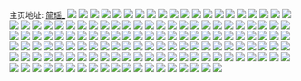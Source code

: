 主页地址: [简瑶_](https://weibo.com/u/2204021730) 
![](https://wx4.sinaimg.cn/mw2000/835eb3e2gw1f6hkckkkgfj20qo10z0w0.jpg) 
![](https://wx4.sinaimg.cn/mw2000/835eb3e2gw1f69u9qxjalj20kx0ku40i.jpg) 
![](https://wx4.sinaimg.cn/mw2000/835eb3e2gw1f5oj6f38ehj20qo0qojx0.jpg) 
![](https://wx4.sinaimg.cn/mw2000/835eb3e2gw1f5oj6ffcijj20qo0qo7ch.jpg) 
![](https://wx4.sinaimg.cn/mw2000/835eb3e2gw1f5oj6i0of8j20qo0qotge.jpg) 
![](https://wx4.sinaimg.cn/mw2000/835eb3e2gw1f5oj6dkeguj20qo0qoajy.jpg) 
![](https://wx4.sinaimg.cn/mw2000/835eb3e2gw1f5oj6iy2zgj20qo0qoaeq.jpg) 
![](https://wx4.sinaimg.cn/mw2000/835eb3e2gw1f5oj6kd173j20qo0qoajd.jpg) 
![](https://wx4.sinaimg.cn/mw2000/835eb3e2gw1f5oj6l4lrkj20qo0qo0z7.jpg) 
![](https://wx4.sinaimg.cn/mw2000/835eb3e2gw1f5ojbeabx6j20qo0zk107.jpg) 
![](https://wx4.sinaimg.cn/mw2000/835eb3e2gw1f5ojasw08fj20zk0qowm1.jpg) 
![](https://wx4.sinaimg.cn/mw2000/835eb3e2gw1f5ku5pkmj5j20qo0qoaeu.jpg) 
![](https://wx4.sinaimg.cn/mw2000/835eb3e2gw1f3dtknzaicj20ku0ckjsk.jpg) 
![](https://wx4.sinaimg.cn/mw2000/835eb3e2gw1f2j1o3lbmdj20qo0qodmv.jpg) 
![](https://wx4.sinaimg.cn/mw2000/835eb3e2gw1f0y971c73bj20ef0efgmq.jpg) 
![](https://wx4.sinaimg.cn/mw2000/835eb3e2gw1f0vepdj2waj20jq0jqta1.jpg) 
![](https://wx4.sinaimg.cn/mw2000/835eb3e2gw1f0q3rgtaslj20c10cdmxc.jpg) 
![](https://wx4.sinaimg.cn/mw2000/835eb3e2gw1eyaubqkzcmj20nj0d8myo.jpg) 
![](https://wx4.sinaimg.cn/mw2000/835eb3e2jw1erhuwil170j20xc18g130.jpg) 
![](https://wx4.sinaimg.cn/mw2000/835eb3e2jw1erhuwjgwbtj20xc18gtmz.jpg) 
![](https://wx4.sinaimg.cn/mw2000/835eb3e2jw1erhuwle6upj218g18gawc.jpg) 
![](https://wx4.sinaimg.cn/mw2000/835eb3e2jw1erhuwhsjk8j218g18gnb0.jpg) 
![](https://wx4.sinaimg.cn/mw2000/835eb3e2jw1erhuwm4p6vj218g18gn96.jpg) 
![](https://wx4.sinaimg.cn/mw2000/835eb3e2jw1eplvmopkryj20hs0hsq5a.jpg) 
![](https://wx4.sinaimg.cn/mw2000/835eb3e2jw1ephe8ayvtnj218g18g7mr.jpg) 
![](https://wx4.sinaimg.cn/mw2000/835eb3e2jw1eosftq35asj20c80c83zh.jpg) 
![](https://wx4.sinaimg.cn/mw2000/835eb3e2jw1eosftqd8duj20c80c8t9q.jpg) 
![](https://wx4.sinaimg.cn/mw2000/835eb3e2jw1eosftqqae1j20c80c8wf9.jpg) 
![](https://wx4.sinaimg.cn/mw2000/835eb3e2jw1eosftpsunrj20c80c8dgr.jpg) 
![](https://wx4.sinaimg.cn/mw2000/835eb3e2jw1eosftr0kzvj20c80c80tb.jpg) 
![](https://wx4.sinaimg.cn/mw2000/835eb3e2jw1eosftrbs7sj20c80c80tu.jpg) 
![](https://wx4.sinaimg.cn/mw2000/835eb3e2jw1eose4arle6j20hs0vk77u.jpg) 
![](https://wx4.sinaimg.cn/mw2000/835eb3e2jw1eojihanmbdj20hs0vkwge.jpg) 
![](https://wx4.sinaimg.cn/mw2000/835eb3e2jw1eohb85bkkxj20dc0nqdi4.jpg) 
![](https://wx4.sinaimg.cn/mw2000/835eb3e2jw1eohb85regbj20dc0nqdi7.jpg) 
![](https://wx4.sinaimg.cn/mw2000/835eb3e2jw1eme6nmqkljj218g18g7l7.jpg) 
![](https://wx4.sinaimg.cn/mw2000/835eb3e2jw1eme6noohwgj218g18gqg6.jpg) 
![](https://wx4.sinaimg.cn/mw2000/835eb3e2jw1eme6npc464j20qo0qoq8y.jpg) 
![](https://wx4.sinaimg.cn/mw2000/835eb3e2jw1eme6nsatfrj218g18gans.jpg) 
![](https://wx4.sinaimg.cn/mw2000/835eb3e2jw1eme6nuhz8lj218g18gwy8.jpg) 
![](https://wx4.sinaimg.cn/mw2000/835eb3e2jw1eme6nvwcxij218g18g7ju.jpg) 
![](https://wx4.sinaimg.cn/mw2000/835eb3e2jw1emd2wp18suj20k00u1who.jpg) 
![](https://wx4.sinaimg.cn/mw2000/835eb3e2jw1embaobr1p2j205k05k0su.jpg) 
![](https://wx4.sinaimg.cn/mw2000/835eb3e2jw1em8ciaqc1xj218g18gar9.jpg) 
![](https://wx4.sinaimg.cn/mw2000/835eb3e2jw1em8cigmszjj218g18g7jp.jpg) 
![](https://wx4.sinaimg.cn/mw2000/835eb3e2jw1em1nl0ptxmj205k05kdg0.jpg) 
![](https://wx4.sinaimg.cn/mw2000/835eb3e2jw1elpfhfdl9fj20k00k0mz0.jpg) 
![](https://wx4.sinaimg.cn/mw2000/835eb3e2jw1ekoynbv3naj205k05kmxb.jpg) 
![](https://wx4.sinaimg.cn/mw2000/835eb3e2jw1ehgzo5tw14j218g18ggxw.jpg) 
![](https://wx4.sinaimg.cn/mw2000/835eb3e2jw1ehgzo79ex1j20xc18gajf.jpg) 
![](https://wx4.sinaimg.cn/mw2000/835eb3e2jw1egvi3wgpq5j20hs0vkq80.jpg) 
![](https://wx4.sinaimg.cn/mw2000/835eb3e2jw1egqirpjzacj20c80b2my5.jpg) 
![](https://wx4.sinaimg.cn/mw2000/835eb3e2gw1ecab2vj9gnj20j60uojvm.jpg) 
![](https://wx4.sinaimg.cn/mw2000/835eb3e2jw1e92nd3ebpbj20dc0hs75r.jpg) 
![](https://wx4.sinaimg.cn/mw2000/835eb3e2jw1e73h29po0fj20gw0hs40y.jpg) 
![](https://wx4.sinaimg.cn/mw2000/835eb3e2jw1e4ztzqqcaxj20k00zkwi7.jpg) 
![](https://wx4.sinaimg.cn/mw2000/835eb3e2jw1e4lrazuknzj20hs0nu40c.jpg) 
![](https://wx4.sinaimg.cn/mw2000/835eb3e2jw1e2q8qfihzqj.jpg) 
![](https://wx4.sinaimg.cn/mw2000/835eb3e2jw1e1skpq2tqbj.jpg) 
![](https://wx4.sinaimg.cn/mw2000/77ec4078jw1e1h5aw63bmj.jpg) 
![](https://wx4.sinaimg.cn/mw2000/61bf7096jw1e1hl62d8f8j.jpg) 
![](https://wx4.sinaimg.cn/mw2000/835eb3e2gw1e1eqzjymu0j.jpg) 
![](https://wx4.sinaimg.cn/mw2000/835eb3e2gw1e1e8bcww6wj.jpg) 
![](https://wx4.sinaimg.cn/mw2000/835eb3e2jw1e03qrg39vfj.jpg) 
![](https://wx4.sinaimg.cn/mw2000/835eb3e2jw1dz6lgpig1zj.jpg) 
![](https://wx4.sinaimg.cn/mw2000/835eb3e2jw1dz41fs91jbj.jpg) 
![](https://wx4.sinaimg.cn/mw2000/835eb3e2jw1dz21ymazxfj.jpg) 
![](https://wx4.sinaimg.cn/mw2000/835eb3e2jw1dyzokazk7zj.jpg) 
![](https://wx4.sinaimg.cn/mw2000/835eb3e2jw1dwpo3ot7f5j.jpg) 
![](https://wx4.sinaimg.cn/mw2000/835eb3e2gw1dwpbh8svu6j.jpg) 
![](https://wx4.sinaimg.cn/mw2000/835eb3e2jw1dvkwx6324hj.jpg) 
![](https://wx4.sinaimg.cn/mw2000/77ec4078jw1dublt3u0goj.jpg) 
![](https://wx4.sinaimg.cn/mw2000/77ec4078jw1duqrgtb11nj.jpg) 
![](https://wx4.sinaimg.cn/mw2000/835eb3e2jw1dvcvm0m52yj.jpg) 
![](https://wx4.sinaimg.cn/mw2000/835eb3e2jw1dv0n8uag7jj.jpg) 
![](https://wx4.sinaimg.cn/mw2000/835eb3e2jw1duxq84fw9hj.jpg) 
![](https://wx4.sinaimg.cn/mw2000/835eb3e2jw1duwfnewzvij.jpg) 
![](https://wx4.sinaimg.cn/mw2000/835eb3e2jw1duufryi8bjj.jpg) 
![](https://wx4.sinaimg.cn/mw2000/835eb3e2jw1dusrye7b9gj.jpg) 
![](https://wx4.sinaimg.cn/mw2000/835eb3e2jw1duqx9ibz6gj.jpg) 
![](https://wx4.sinaimg.cn/mw2000/835eb3e2jw1duqv8432rdj.jpg) 
![](https://wx4.sinaimg.cn/mw2000/835eb3e2jw1duqv7mw5yaj.jpg) 
![](https://wx4.sinaimg.cn/mw2000/835eb3e2jw1dupqfttolyj.jpg) 
![](https://wx4.sinaimg.cn/mw2000/835eb3e2jw1dupqfmw6dgj.jpg) 
![](https://wx4.sinaimg.cn/mw2000/835eb3e2jw1dupqfduenkj.jpg) 
![](https://wx4.sinaimg.cn/mw2000/835eb3e2jw1dupqeogd2mj.jpg) 
![](https://wx4.sinaimg.cn/mw2000/835eb3e2jw1duheczypo9j.jpg) 
![](https://wx4.sinaimg.cn/mw2000/991bc54fjw1dtr0gy1f4aj.jpg) 
![](https://wx4.sinaimg.cn/mw2000/835eb3e2jw1dte85evtlpj.jpg) 
![](https://wx4.sinaimg.cn/mw2000/835eb3e2jw1dt4gdz2fqwj.jpg) 
![](https://wx4.sinaimg.cn/mw2000/835eb3e2jw1dsrt2wxe1qj.jpg) 
![](https://wx4.sinaimg.cn/mw2000/835eb3e2jw1ds8osku0lvj.jpg) 
![](https://wx4.sinaimg.cn/mw2000/835eb3e2jw1ds8nqkwpdvj.jpg) 
![](https://wx4.sinaimg.cn/mw2000/835eb3e2jw1ds8k8hi19nj.jpg) 
![](https://wx4.sinaimg.cn/mw2000/835eb3e2jw1ds8k0ad66pj.jpg) 
![](https://wx4.sinaimg.cn/mw2000/835eb3e2jw1ds7l29kc44j.jpg) 
![](https://wx4.sinaimg.cn/mw2000/835eb3e2jw1ds7kyhnguxj.jpg) 
![](https://wx4.sinaimg.cn/mw2000/835eb3e2jw1ds2z49b20ij.jpg) 
![](https://wx4.sinaimg.cn/mw2000/835eb3e2jw1ds2i25svotj.jpg) 
![](https://wx4.sinaimg.cn/mw2000/835eb3e2jw1ds0mshpty6j.jpg) 
![](https://wx4.sinaimg.cn/mw2000/835eb3e2jw1drx3zr7hobj.jpg) 
![](https://wx4.sinaimg.cn/mw2000/835eb3e2jw1drsnc0l4cfj.jpg) 
![](https://wx4.sinaimg.cn/mw2000/46a94285jw1drgg4eqzcrj.jpg) 
![](https://wx4.sinaimg.cn/mw2000/835eb3e2jw1dqz9alk9hgj.jpg) 
![](https://wx4.sinaimg.cn/mw2000/835eb3e2jw1dqy6jdcm9wj.jpg) 
![](https://wx4.sinaimg.cn/mw2000/835eb3e2jw1dqljk7kfukj.jpg) 
![](https://wx4.sinaimg.cn/mw2000/835eb3e2jw1dqhqjg82rrj.jpg) 
![](https://wx4.sinaimg.cn/mw2000/835eb3e2jw1dqg1oh0zn7j.jpg) 
![](https://wx4.sinaimg.cn/mw2000/835eb3e2jw1dq5glwjmyhj.jpg) 
![](https://wx4.sinaimg.cn/mw2000/62015b43tw1diektn8a4zj.jpg) 
![](https://wx4.sinaimg.cn/mw2000/62a4e079jw1dpuvcufiu2j.jpg) 
![](https://wx4.sinaimg.cn/mw2000/835eb3e2jw1dpv9p2kdghj.jpg) 
![](https://wx4.sinaimg.cn/mw2000/835eb3e2jw1dptwxxdxcrj.jpg) 
![](https://wx4.sinaimg.cn/mw2000/835eb3e2jw1dprnbekvchj.jpg) 
![](https://wx4.sinaimg.cn/mw2000/835eb3e2jw1dprm0njn04j.jpg) 
![](https://wx4.sinaimg.cn/mw2000/835eb3e2jw1dpnsy9defwj.jpg) 
![](https://wx4.sinaimg.cn/mw2000/8df91577jw1dmfcfeqcqqj.jpg) 
![](https://wx4.sinaimg.cn/mw2000/835eb3e2jw1dplniu21dhj.jpg) 
![](https://wx4.sinaimg.cn/mw2000/835eb3e2jw1dpafbl1mc1j.jpg) 
![](https://wx4.sinaimg.cn/mw2000/835eb3e2jw1dp81l2q28mj.jpg) 
![](https://wx4.sinaimg.cn/mw2000/835eb3e2jw1dp37f89p1sj.jpg) 
![](https://wx4.sinaimg.cn/mw2000/835eb3e2jw1dp33qhj6ocj.jpg) 
![](https://wx4.sinaimg.cn/mw2000/62c7ba43tw1dog58z4py2j.jpg) 
![](https://wx4.sinaimg.cn/mw2000/835eb3e2jw1dowawdi041j.jpg) 
![](https://wx4.sinaimg.cn/mw2000/835eb3e2jw1dn4yxe90p7j.jpg) 
![](https://wx4.sinaimg.cn/mw2000/835eb3e2jw1dml69oy0qxj.jpg) 
![](https://wx4.sinaimg.cn/mw2000/835eb3e2jw1dmg5ifh9h7j.jpg) 
![](https://wx4.sinaimg.cn/mw2000/835eb3e2jw1dmfc8b8jiij.jpg) 
![](https://wx4.sinaimg.cn/mw2000/835eb3e2jw1dmf50wb4kcj.jpg) 
![](https://wx4.sinaimg.cn/mw2000/835eb3e2jw1dmcvsnd8thj.jpg) 
![](https://wx4.sinaimg.cn/mw2000/835eb3e2jw1dln9qlryn5j.jpg) 
![](https://wx4.sinaimg.cn/mw2000/835eb3e2jw1dlmf8dv833j.jpg) 
![](https://wx4.sinaimg.cn/mw2000/835eb3e2jw1dkx28lqrjej.jpg) 
![](https://wx4.sinaimg.cn/mw2000/835eb3e2gw1dkto4kxmiij.jpg) 
![](https://wx4.sinaimg.cn/mw2000/835eb3e2gw1dktn19rq22j.jpg) 
![](https://wx4.sinaimg.cn/mw2000/835eb3e2jw1dkczk6d7kkj.jpg) 
![](https://wx4.sinaimg.cn/mw2000/835eb3e2jw1djop5u0jjlj.jpg) 
![](https://wx4.sinaimg.cn/mw2000/835eb3e2jw1djoova205yg.jpg) 
![](https://wx4.sinaimg.cn/mw2000/835eb3e2jw1dje732g6vwj.jpg) 
